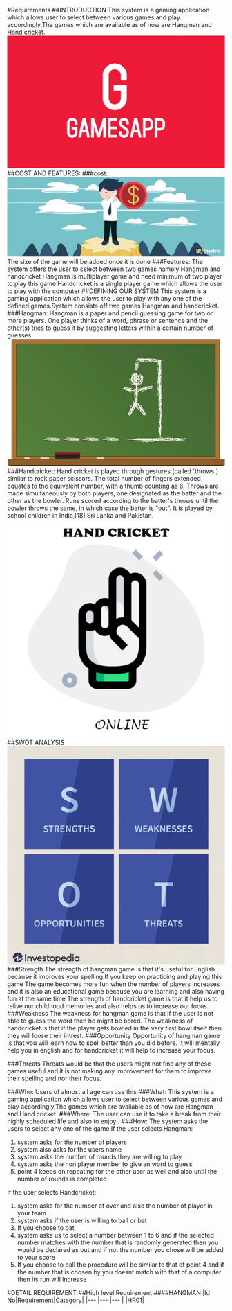 #Requirements
##INTRODUCTION
This system is a gaming application which allows user to select between various games and play accordingly.The games which are available as of now are Hangman and Hand cricket.
![gamesapp](gamesapp.png)
##COST AND FEATURES:
###cost:
![cost and features](yes.jpg)
The size of the game will be added once it is done
###Features:
The system offers the user to select between two games namely Hangman and handcricket
Hangman is multiplayer game and need minimum of two player to play this game
Handcricket is a single player game which allows the user to play with the computer
##DEFINING OUR SYSTEM
This system is a gaming application which allows the user to play with any one of the defined games.System consists off two games Hangman and handcricket.
###Hangman:
Hangman is a paper and pencil guessing game for two or more players. One player thinks of a word, phrase or sentence and the other(s) tries to guess it by suggesting letters within a certain number of guesses.
![hangman](hman.jpg)
###Handcricket:
Hand cricket is played through gestures (called 'throws') similar to rock paper scissors. The total number of fingers extended equates to the equivalent number, with a thumb counting as 6. Throws are made simultaneously by both players, one designated as the batter and the other as the bowler. Runs scored according to the batter's throws until the bowler throws the same, in which case the batter is "out". It is played by school children in India,[18] Sri Lanka and Pakistan.
![handcricket](Hand.png)
##SWOT ANALYSIS
![swot](swot.png)
###Strength
The strength of hangman game is that it's useful for English because it improves your spelling.If you keep on practicing and playing this game
The game becomes more fun when the number of players increases and it is also an educational game because you are learning and also having fun at the same time
The strength of handcricket game is that it help us to relive our childhood memories and also helps us to increase our focus.
###Weakness
The weakness for hangman game is that if the user is not able to guess the word then he might be bored.
The weakness of handcricket is that if the player gets bowled in the very first bowl itself then they will loose their intrest.
###Opportunity
Opportunity of hangman game is that you will learn how to spell better than you did before. It will mentally help you in english and for handcricket it will help to increase your focus.

###Threats
Threats would be that the users might not find any of these games useful and it is not making any improvement for them to improve their spelling and nor their focus.

###Who:
Users of almost all age can use this
###What:
This system is a gaming application which allows user to select between various games and play accordingly.The games which are available as of now are Hangman and Hand cricket.
###Where:
The user can use it to take a break from their highly scheduled life and also to enjoy .
###How:
The system asks the users to select any one of the game 
If the user selects Hangman:
1. system asks for the number of players
2. system also asks for the users name
3. system asks the number of rounds they are willing to play
4. system asks the non player member to give an word to guess
5. point 4 keeps on repeating for the other user as well and also until the number of rounds is completed

If the user selects Handcricket:
1. system asks for the number of over and also the number of player in your team
2. system asks if the user is willing to ball or bat
3. If you choose to bat
3. system asks us to select a number between 1 to 6 and if the selected number matches with the number that is randomly generated then you would be declared as out and if not the number you chose will be added to your score
5. If you choose to ball the procedure will be similar to that of point 4 and if the number that is chosen by you doesnt match with that of a computer then its run will increase

#DETAIL REQUIREMENT
##High level Requirement
####HANGMAN
|Id No|Requirement|Category|
|--- |--- |--- |
|HR01|

















